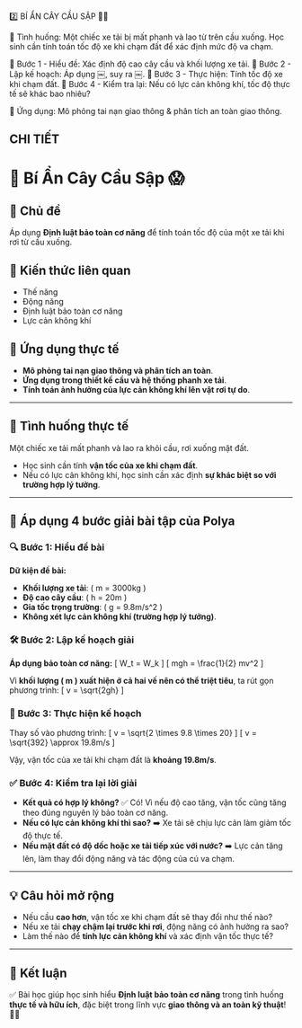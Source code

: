 

2️⃣ BÍ ẨN CÂY CẦU SẬP 🌉😱

📌 Tình huống: Một chiếc xe tải bị mất phanh và lao từ trên cầu xuống. Học sinh cần tính toán tốc độ xe khi chạm đất để xác định mức độ va chạm.

🔹 Bước 1 - Hiểu đề: Xác định độ cao cây cầu và khối lượng xe tải.
🔹 Bước 2 - Lập kế hoạch: Áp dụng ￼, suy ra ￼.
🔹 Bước 3 - Thực hiện: Tính tốc độ xe khi chạm đất.
🔹 Bước 4 - Kiểm tra lại: Nếu có lực cản không khí, tốc độ thực tế sẽ khác bao nhiêu?

🎯 Ứng dụng: Mô phỏng tai nạn giao thông & phân tích an toàn giao thông.

## CHI TIẾT
# 🌉 Bí Ẩn Cây Cầu Sập 😱

## 🚀 Chủ đề
Áp dụng **Định luật bảo toàn cơ năng** để tính toán tốc độ của một xe tải khi rơi từ cầu xuống.

## 📖 Kiến thức liên quan
- Thế năng
- Động năng
- Định luật bảo toàn cơ năng
- Lực cản không khí

## 🎯 Ứng dụng thực tế
- **Mô phỏng tai nạn giao thông và phân tích an toàn**.
- **Ứng dụng trong thiết kế cầu và hệ thống phanh xe tải**.
- **Tính toán ảnh hưởng của lực cản không khí lên vật rơi tự do**.

---

## 📌 Tình huống thực tế
Một chiếc xe tải mất phanh và lao ra khỏi cầu, rơi xuống mặt đất.

- Học sinh cần tính **vận tốc của xe khi chạm đất**.
- Nếu có lực cản không khí, học sinh cần xác định **sự khác biệt so với trường hợp lý tưởng**.

---

## 🔢 Áp dụng 4 bước giải bài tập của Polya

### **🔍 Bước 1: Hiểu đề bài**
**Dữ kiện đề bài:**
- **Khối lượng xe tải**: \( m = 3000kg \)
- **Độ cao cây cầu**: \( h = 20m \)
- **Gia tốc trọng trường**: \( g = 9.8m/s^2 \)
- **Không xét lực cản không khí (trường hợp lý tưởng)**.

### **🛠️ Bước 2: Lập kế hoạch giải**
**Áp dụng bảo toàn cơ năng:**
\[
W_t = W_k
\]
\[
mgh = \frac{1}{2} mv^2
\]

Vì **khối lượng \( m \) xuất hiện ở cả hai vế nên có thể triệt tiêu**, ta rút gọn phương trình:
\[
v = \sqrt{2gh}
\]

### **📐 Bước 3: Thực hiện kế hoạch**
Thay số vào phương trình:
\[
v = \sqrt{2 \times 9.8 \times 20}
\]
\[
v = \sqrt{392} \approx 19.8m/s
\]

Vậy, vận tốc của xe tải khi chạm đất là **khoảng 19.8m/s**.

### **✅ Bước 4: Kiểm tra lại lời giải**
- **Kết quả có hợp lý không?** ✅ Có! Vì nếu độ cao tăng, vận tốc cũng tăng theo đúng nguyên lý bảo toàn cơ năng.
- **Nếu có lực cản không khí thì sao?** ➡️ Xe tải sẽ chịu lực cản làm giảm tốc độ thực tế.
- **Nếu mặt đất có độ dốc hoặc xe tải tiếp xúc với nước?** ➡️ Lực cản tăng lên, làm thay đổi động năng và tác động của cú va chạm.

---

## 💡 Câu hỏi mở rộng
- Nếu cầu **cao hơn**, vận tốc xe khi chạm đất sẽ thay đổi như thế nào?
- Nếu xe tải **chạy chậm lại trước khi rơi**, động năng có ảnh hưởng ra sao?
- Làm thế nào để **tính lực cản không khí** và xác định vận tốc thực tế?

---

## 🎉 Kết luận
✅ Bài học giúp học sinh hiểu **Định luật bảo toàn cơ năng** trong tình huống **thực tế và hữu ích**, đặc biệt trong lĩnh vực **giao thông và an toàn kỹ thuật**! 🚀🌉

